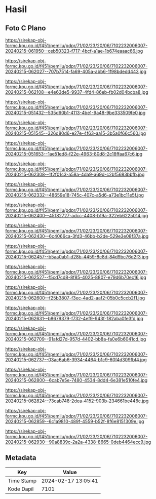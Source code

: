 # Hasil

## Foto C Plano

https://sirekap-obj-formc.kpu.go.id/f451/pemilu/pdpr/71/02/23/20/06/7102232006007-20240215-061950--ceb50323-f717-4bcf-a1ae-1b674eaaac66.jpg

https://sirekap-obj-formc.kpu.go.id/f451/pemilu/pdpr/71/02/23/20/06/7102232006007-20240215-062027--707b7514-fa69-405a-abb6-1f98bdedd443.jpg

https://sirekap-obj-formc.kpu.go.id/f451/pemilu/pdpr/71/02/23/20/06/7102232006007-20240215-062108--e4e63de5-9937-4fd4-86eb-fb02d04bcba8.jpg

https://sirekap-obj-formc.kpu.go.id/f451/pemilu/pdpr/71/02/23/20/06/7102232006007-20240215-051432--535d60b1-4113-4be1-9a48-9be333509fe0.jpg

https://sirekap-obj-formc.kpu.go.id/f451/pemilu/pdpr/71/02/23/20/06/7102232006007-20240215-051545--326d80d6-e27e-4f63-aa15-3b5a0f66c560.jpg

https://sirekap-obj-formc.kpu.go.id/f451/pemilu/pdpr/71/02/23/20/06/7102232006007-20240215-051653--1ae51ed8-f22e-4963-80d8-2c18ffaa67c6.jpg

https://sirekap-obj-formc.kpu.go.id/f451/pemilu/pdpr/71/02/23/20/06/7102232006007-20240215-062308--1f2f01c3-a58a-4da9-a69d-c2bf5683bbfb.jpg

https://sirekap-obj-formc.kpu.go.id/f451/pemilu/pdpr/71/02/23/20/06/7102232006007-20240215-062332--48659e18-745c-407c-a5d6-a73e1bc11e5f.jpg

https://sirekap-obj-formc.kpu.go.id/f451/pemilu/pdpr/71/02/23/20/06/7102232006007-20240215-062400--45182727-adcc-4408-b19a-322eb6225014.jpg

https://sirekap-obj-formc.kpu.go.id/f451/pemilu/pdpr/71/02/23/20/06/7102232006007-20240215-062430--6c4066ca-3fd3-46bb-b2de-529e3e08f37a.jpg

https://sirekap-obj-formc.kpu.go.id/f451/pemilu/pdpr/71/02/23/20/06/7102232006007-20240215-062457--b5aa0ab1-d28b-4459-8c8d-84d9bc76d2f3.jpg

https://sirekap-obj-formc.kpu.go.id/f451/pemilu/pdpr/71/02/23/20/06/7102232006007-20240215-062527--f5cd7cd8-8f85-4025-8807-e79d6b70ec16.jpg

https://sirekap-obj-formc.kpu.go.id/f451/pemilu/pdpr/71/02/23/20/06/7102232006007-20240215-062600--f25b3807-f3ec-4ad2-aaf2-05b0c5ccb2f1.jpg

https://sirekap-obj-formc.kpu.go.id/f451/pemilu/pdpr/71/02/23/20/06/7102232006007-20240215-062631--b8679379-f732-4ef9-943f-182aba0fe3fd.jpg

https://sirekap-obj-formc.kpu.go.id/f451/pemilu/pdpr/71/02/23/20/06/7102232006007-20240215-062709--91afd27d-957d-4402-bb8a-fa0e6b6041cd.jpg

https://sirekap-obj-formc.kpu.go.id/f451/pemilu/pdpr/71/02/23/20/06/7102232006007-20240215-062737--03ac6ab6-3934-4464-b1c9-60f4d309fbf4.jpg

https://sirekap-obj-formc.kpu.go.id/f451/pemilu/pdpr/71/02/23/20/06/7102232006007-20240215-062800--6cab7e5e-7480-4534-8dd4-6e381e510fe4.jpg

https://sirekap-obj-formc.kpu.go.id/f451/pemilu/pdpr/71/02/23/20/06/7102232006007-20240215-062824--73cab748-2dea-4152-903b-234661be446c.jpg

https://sirekap-obj-formc.kpu.go.id/f451/pemilu/pdpr/71/02/23/20/06/7102232006007-20240215-062859--6c1a9810-489f-4559-b52f-8f6e8151309e.jpg

https://sirekap-obj-formc.kpu.go.id/f451/pemilu/pdpr/71/02/23/20/06/7102232006007-20240215-062930--90a8839c-2a2a-4338-8665-0deb4464ecc9.jpg


## Metadata

| Key        | Value               |
| ---------- | ------------------- |
| Time Stamp | 2024-02-17 13:05:41 |
| Kode Dapil | 7101                |



